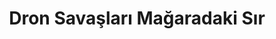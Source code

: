 ---
order: 5
title:  "Dron Savaşları Mağaradaki Sır"
img: "assets/images/slides/4.jpg"
mobile-img: "assets/images/slides/4m.jpg"
href: "/kitaplar/dron-savaslari-magaradaki-sir"
target: "" # _blank
---